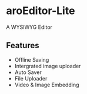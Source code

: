 aroEditor-Lite
==============

A WYSIWYG Editor

## Features

* Offline Saving
* Intergrated image uploader
* Auto Saver 
* File Uploader
* Video & Image Embedding
